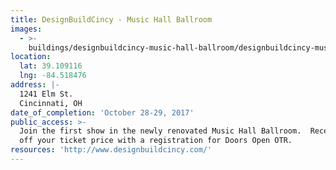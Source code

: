 ```yaml
---
title: DesignBuildCincy - Music Hall Ballroom
images:
  - >-
    buildings/designbuildcincy-music-hall-ballroom/designbuildcincy-music-hall-ballroom-0_ehgvyt
location:
  lat: 39.109116
  lng: -84.518476
address: |-
  1241 Elm St.
  Cincinnati, OH
date_of_completion: 'October 28-29, 2017'
public_access: >-
  Join the first show in the newly renovated Music Hall Ballroom.  Receive half
  off your ticket price with a registration for Doors Open OTR.
resources: 'http://www.designbuildcincy.com/'
---
```



